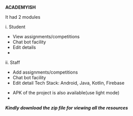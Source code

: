 **ACADEMYISH**

It had 2 modules

i.	Student
-	View assignments/competitions
-	Chat bot facility
-	Edit details
-	
ii.	Staff
-	Add assignments/competitions
-	Chat bot facility
-	Edit detail
Tech Stack:
Android, Java, Kotlin, Firebase

* APK of the project is also available(use light mode)
* 
***Kindly download the zip file for viewing all the resources***

